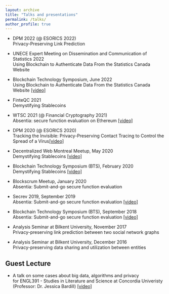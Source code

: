 ```yaml
---
layout: archive
title: "Talks and presentations"
permalink: /talks/
author_profile: true
---
```


* DPM 2022 (@ ESORICS 2022) <br/> 
Privacy-Preserving Link Prediction

* UNECE Expert Meeting on Dissemination and Communication of Statistics 2022 <br/> 
Using Blockchain to Authenticate Data From the Statistics Canada Website


* Blockchain Technology Symposium, June 2022 <br/>
Using Blockchain to Authenticate Data From the Statistics Canada Website [[video]](https://www.youtube.com/watch?v=ccAuKLha-dQ)

* FinteQC 2021 <br/> 
 Demystifying Stablecoins

* WTSC 2021 (@ Financial Cryptography 2021) <br/> 
Absentia: secure function evaluation on Ethereum [[video]](https://www.youtube.com/watch?v=cOOQ8HhfxqU)

* DPM 2020 (@ ESORICS 2020) <br/> 
 Tracking the Invisible: Privacy-Preserving Contact Tracing to Control the Spread of a Virus[[video]](https://www.youtube.com/watch?v=QMt7iXQKJO0)

* Decentralized Web Montreal Meetup, May 2020 <br/> 
 Demystifying Stablecoins [[video]](https://www.youtube.com/watch?v=VplnuXoT1OI&feature=emb_title)

* Blockchain Technology Symposium (BTS), February 2020 <br/> 
Demystifying Stablecoins [[video]](https://www.youtube.com/watch?v=9IPlG4JiL-k&feature=youtu.be)

* Blockscrum Meetup, January 2020 <br/> 
Absentia: Submit-and-go secure function evaluation

* Secrev 2019, September 2019  <br/> 
Absentia: Submit-and-go secure function evaluation [[video]](https://www.youtube.com/watch?time_continue=3&v=KwyOtY6RJ5E)

* Blockchain Technology Symposium (BTS), September 2018 <br/> 
Absentia: Submit-and-go secure function evaluation [[video]](https://video-archive.fields.utoronto.ca/view/9443) 

* Analysis Seminar at Bilkent University, November 2017<br/> 
Privacy-preserving link prediction between two social network graphs 

* Analysis Seminar at Bilkent University, December 2016  <br/> 
Privacy-preserving data sharing and utilization between entities 

## Guest Lecture

* A talk on some cases about big data, algorithms and privacy <br/> 
for ENGL391 - Studies in Literature and Science at Concordia Univeristy (Professor: Dr. Jessica Bardill)
[[video]](https://www.youtube.com/watch?v=67Fdzfc87pU)
